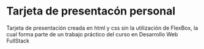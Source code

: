 # Tarjeta de presentacón personal #

Tarjeta de presentación creada en html y css sin la utilización de FlexBox, la cual forma parte
de un trabajo práctico del curso en Desarrollo Web FullStack
